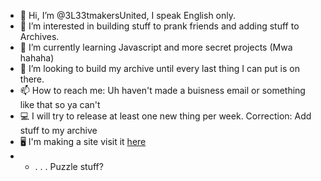 - 👋 Hi, I’m @3L33tmakersUnited, I speak English only.
- 👀 I’m interested in building stuff to prank friends and adding stuff to Archives. 
- 🌱 I’m currently learning Javascript and more secret projects (Mwa hahaha)
- 💞️ I’m looking to build my archive until every last thing I can put is on there. 
- 📫 How to reach me: Uh haven't made a buisness email or something like that so ya can't
- 💻 I will try to release at least one new thing per week. Correction: Add stuff to my archive
- 🖥 I'm making a site visit it [here](https://3l33tmakersunited.github.io)
- - . . . Puzzle stuff?
<!---
3L33tmakersUnited/3L33tmakersUnited is a ✨ special ✨ repository because its `README.md` (this file) appears on your GitHub profile.
You can click the Preview link to take a look at your changes.
--->
